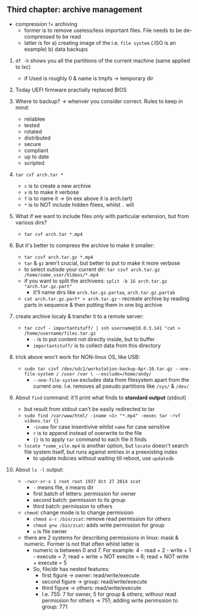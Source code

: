 <h2>Third chapter: archive management</h2>

- compression != archiving
	- former is to remove useless/less important files. File needs to be de-compressed to be read
	- latter is for a) creating image of the i.e. `file system` (.ISO is an example) b) data backups

1. `df -h` shows you all the partitions of the current machine (same applied to lxc)
	- if Used is roughly 0 & name is tmpfs -> temporary dir

2. Today UEFI firmware practially replaced BIOS
3. Where to backup? -> whenver you consider correct. Rules to keep in mind:
	- reliablee
	- tested
	- rotated
	- distributed
	- secure
	- compliant
	- up to date
	- scripted

4. `tar cvf arch.tar *`
	- `c` is to create a new archive
	- `v` is to make it verbose
	- `f` is to name it -> (in eex above it is arch.tart)
	- `*` is to NOT include hidden filees, whilst `.` will

5. What if we want to include files only with particular extension, but from various dirs?
	- `tar cvf arch.tar *.mp4`

6. But it's better to compress the archive to make it smaller:
	- `tar czvf arch.tar.gz *.mp4`
	- `tar` & `gz` aren't crucial, but better to put to make it more verbose
	- to select outisde your current dir: `tar czvf arch.tar.gz /home/some_user/Videos/*.mp4`
	- if you want to split the archivees: `split -b 1G arch.tar.gz "arch.tar.gz.part"`
		- it'll name dirs like `arch.tar.gz.partaa`, `arch.tar.gz.partab`
	- `cat arch.tar.gz.part* > arch.tar.gz` - recreate archive by reading parts in sequence & then putting them in one big archive 

7. create archive localy & transfer it to a remote server:
	- `tar czvf - importantstuff/ | ssh username@10.0.3.141 "cat > /home/username/files.tar.gz`
		- `-` is to put content not directly inside, but to buffer
		- `importantstuff/` is to collect data from this directory

8. trick above won't work for NON-linux OS, like USB:
	- `sudo tar czvf /dev/sdc1/workstation-backup-Apr-10.tar.gz --one-file-system / /user /var \
		--exclude=/home/andy/`
		- `--one-file-system` excludes data from filesystem apart from the current one. I.e. removes all pseudo partitions like `/sys/` & `/dev/`

9. About `find` command: it'll print what finds to **standard output** (stdout)
	- but result from stdout can't be easily redirected to tar
	- `sudo find /var/www/html/ -iname <1> "*.mp4" -eexec tar -rvf videos.tar {}`
		- -`iname` for case insentivive whilst `name` for case sensitive
		- `r` is to append instead of overwrite to the file
		- `{}` is to apply `tar` command to each file it finds
	- `locate *some_vile.mp4` is another option, but `locate` doesn't search file system itself, but runs against entries in a preexisting index
		- to update indicies without waiting till reboot, use `updatedb`

10. About `ls -l` output:
	- `-rwxr-xr-x 1 root root 1937 Oct 27 2014 zcat`
		- `-` means file, `d` means dir
		- first batch of letters: permission for owner
		- second batch: permission to its group
		- third batch: permission to others
	- `chmod`: change mode is to change permission
		- `chmod o-r /bin/zcat`: remove read permission for others
		- `chmod g+w /bin/zcat`: adds write permission for group
		- `u` is file owner
	- there are 2 systems for describing permissions in linux: mask & numeric. Former is not that often whilst latter is
		- numeric is between 0 and 7. For example: 4 - read + 2 - write + 1 - execute = 7;
			read + write + NOT execite = 6; read + NOT write + execute = 5
		- So, file/dir has nested features:
			- first figure -> owner: read/write/execute
			- second figure -> group: read/write/execute
			- third figure -> others: read/write/execute
			* I.e. 755: 7 for owner, 5 for group & others; withour read permission for others -> 751; adding write perimssion to group: 771


